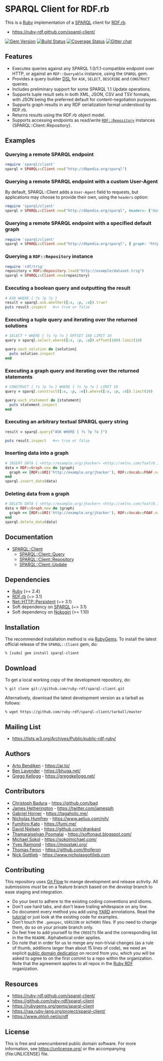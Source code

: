 # SPARQL Client for RDF.rb

This is a [Ruby][] implementation of a [SPARQL][] client for [RDF.rb][].

* <https://ruby-rdf.github.com/sparql-client/>

[![Gem Version](https://badge.fury.io/rb/sparql-client.png)](https://badge.fury.io/rb/sparql-client)
[![Build Status](https://github.com/ruby-rdf/sparql-client/workflows/CI/badge.svg?branch=develop)](https://github.com/ruby-rdf/sparql-client/actions?query=workflow%3ACI)
[![Coverage Status](https://coveralls.io/repos/ruby-rdf/sparql-client/badge.svg?branch=master&service=github)](https://coveralls.io/github/ruby-rdf/sparql-client?branch=master)
[![Gitter chat](https://badges.gitter.im/ruby-rdf/rdf.png)](https://gitter.im/ruby-rdf/rdf)

## Features

* Executes queries against any SPARQL 1.0/1.1-compatible endpoint over HTTP,
  or against an `RDF::Queryable` instance, using the `SPARQL` gem.
* Provides a query builder [DSL][] for `ASK`, `SELECT`, `DESCRIBE` and
  `CONSTRUCT` queries.
* Includes preliminary support for some SPARQL 1.1 Update operations.
* Supports tuple result sets in both XML, JSON, CSV and TSV formats, with JSON being
  the preferred default for content-negotiation purposes.
* Supports graph results in any RDF serialization format understood by RDF.rb.
* Returns results using the RDF.rb object model.
* Supports accessing endpoints as read/write [`RDF::Repository`][RDF::Repository]
  instances {SPARQL::Client::Repository}.

## Examples

### Querying a remote SPARQL endpoint

```ruby
require 'sparql/client'
sparql = SPARQL::Client.new("http://dbpedia.org/sparql")
```

### Querying a remote SPARQL endpoint with a custom User-Agent
By default, SPARQL::Client adds a `User-Agent` field to requests, but applications may choose to provide their own, using the `headers` option:

```ruby
require 'sparql/client'
sparql = SPARQL::Client.new("http://dbpedia.org/sparql", headers: {'User-Agent' => 'MyBotName'})
```

### Querying a remote SPARQL endpoint with a specified default graph

```ruby
require 'sparql/client'
sparql = SPARQL::Client.new("http://dbpedia.org/sparql", { graph: "http://dbpedia.org" })
```


### Querying a `RDF::Repository` instance

```ruby
require 'rdf/trig'
repository = RDF::Repository.load("http://example/dataset.trig")
sparql = SPARQL::Client.new(repository)
```

### Executing a boolean query and outputting the result

```ruby
# ASK WHERE { ?s ?p ?o }
result = sparql.ask.whether([:s, :p, :o]).true?
puts result.inspect   #=> true or false
```

### Executing a tuple query and iterating over the returned solutions

```ruby
# SELECT * WHERE { ?s ?p ?o } OFFSET 100 LIMIT 10
query = sparql.select.where([:s, :p, :o]).offset(100).limit(10)

query.each_solution do |solution|
  puts solution.inspect
end
```

### Executing a graph query and iterating over the returned statements


```ruby
# CONSTRUCT { ?s ?p ?o } WHERE { ?s ?p ?o } LIMIT 10
query = sparql.construct([:s, :p, :o]).where([:s, :p, :o]).limit(10)

query.each_statement do |statement|
  puts statement.inspect
end
```

### Executing an arbitrary textual SPARQL query string

```ruby
result = sparql.query("ASK WHERE { ?s ?p ?o }")

puts result.inspect   #=> true or false
```

### Inserting data into a graph

```ruby
# INSERT DATA { <http://example.org/jhacker> <http://xmlns.com/foaf/0.1/name> "J. Random Hacker" .}
data = RDF::Graph.new do |graph|
  graph << [RDF::URI('http://example.org/jhacker'), RDF::Vocab::FOAF.name, "J. Random Hacker"]
end
sparql.insert_data(data)
```

### Deleting data from a graph

```ruby
# DELETE DATA { <http://example.org/jhacker> <http://xmlns.com/foaf/0.1/name> "J. Random Hacker" .}
data = RDF::Graph.new do |graph|
  graph << [RDF::URI('http://example.org/jhacker'), RDF::Vocab::FOAF.name, "J. Random Hacker"]
end
sparql.delete_data(data)
```

## Documentation

* [SPARQL::Client](https://www.rubydoc.info/github/ruby-rdf/sparql-client/SPARQL/Client)
  * [SPARQL::Client::Query](https://www.rubydoc.info/github/ruby-rdf/sparql-client/SPARQL/Client/Query)
  * [SPARQL::Client::Repository](https://www.rubydoc.info/github/ruby-rdf/sparql-client/SPARQL/Client/Repository)
  * [SPARQL::Client::Update](https://www.rubydoc.info/github/ruby-rdf/sparql-client/SPARQL/Client/Update)

## Dependencies

* [Ruby](https://ruby-lang.org/) (>= 2.4)
* [RDF.rb](https://rubygems.org/gems/rdf) (~> 3.1)
* [Net::HTTP::Persistent](https://rubygems.org/gems/net-http-persistent) (~> 3.1)
* Soft dependency on [SPARQL](https://rubygems.org/gems/sparql) (~> 3.1)
* Soft dependency on [Nokogiri](https://rubygems.org/gems/nokogiri) (>= 1.10)

## Installation

The recommended installation method is via [RubyGems](https://rubygems.org/).
To install the latest official release of the `SPARQL::Client` gem, do:

    % [sudo] gem install sparql-client

## Download

To get a local working copy of the development repository, do:

    % git clone git://github.com/ruby-rdf/sparql-client.git

Alternatively, download the latest development version as a tarball as
follows:

    % wget https://github.com/ruby-rdf/sparql-client/tarball/master

## Mailing List

* <https://lists.w3.org/Archives/Public/public-rdf-ruby/>

## Authors

* [Arto Bendiken](https://github.com/artob) - <https://ar.to/>
* [Ben Lavender](https://github.com/bhuga) - <https://bhuga.net/>
* [Gregg Kellogg](https://github.com/gkellogg) - <https://greggkellogg.net/>

## Contributors

* [Christoph Badura](https://github.com/bad) - <https://github.com/bad>
* [James Hetherington](https://github.com/jamespjh) - <https://twitter.com/jamespjh>
* [Gabriel Horner](https://github.com/cldwalker) - <https://tagaholic.me/>
* [Nicholas Humfrey](https://github.com/njh) - <https://www.aelius.com/njh/>
* [Fumihiro Kato](https://github.com/fumi) - <https://fumi.me/>
* [David Nielsen](https://github.com/drankard) - <https://github.com/drankard>
* [Thamaraiselvan Poomalai](https://github.com/selvan) - <https://softonaut.blogspot.com/>
* [Michael Sokol](https://github.com/mikaa123) - <https://sokolmichael.com/>
* [Yves Raimond](https://github.com/moustaki) - <https://moustaki.org/>
* [Thomas Feron](https://github.com/thoferon) - <https://github.com/thoferon>
* [Nick Gottlieb](https://github.com/ngottlieb) - <https://www.nicholasgottlieb.com>

## Contributing
This repository uses [Git Flow](https://github.com/nvie/gitflow) to mange development and release activity. All submissions _must_ be on a feature branch based on the _develop_ branch to ease staging and integration.

* Do your best to adhere to the existing coding conventions and idioms.
* Don't use hard tabs, and don't leave trailing whitespace on any line.
* Do document every method you add using [YARD][] annotations. Read the
  [tutorial][YARD-GS] or just look at the existing code for examples.
* Don't touch the `.gemspec`, `VERSION` or `AUTHORS` files. If you need to
  change them, do so on your private branch only.
* Do feel free to add yourself to the `CREDITS` file and the corresponding
  list in the the `README`. Alphabetical order applies.
* Do note that in order for us to merge any non-trivial changes (as a rule
  of thumb, additions larger than about 15 lines of code), we need an
  explicit [public domain dedication][PDD] on record from you,
  which you will be asked to agree to on the first commit to a repo within the organization.
  Note that the agreement applies to all repos in the [Ruby RDF](https://github.com/ruby-rdf/) organization.

## Resources

* <https://ruby-rdf.github.com/sparql-client/>
* <https://github.com/ruby-rdf/sparql-client>
* <https://rubygems.org/gems/sparql-client>
* <https://raa.ruby-lang.org/project/sparql-client/>
* <https://www.ohloh.net/p/rdf>

## License

This is free and unencumbered public domain software. For more information,
see <https://unlicense.org/> or the accompanying {file:UNLICENSE} file.

[Ruby]:            https://ruby-lang.org/
[RDF]:             https://www.w3.org/RDF/
[SPARQL]:          https://en.wikipedia.org/wiki/SPARQL
[SPARQL JSON]:     https://www.w3.org/TR/rdf-sparql-json-res/
[RDF.rb]:          https://rubygems.org/gems/rdf
[RDF::Repository]: https://rubydoc.info/github/ruby-rdf/rdf/RDF/Repository
[DSL]:             https://en.wikipedia.org/wiki/Domain-specific_language
                   "domain-specific language"
[YARD]:            https://yardoc.org/
[YARD-GS]:         https://rubydoc.info/docs/yard/file/docs/GettingStarted.md
[PDD]:             https://unlicense.org/#unlicensing-contributions
[Backports]:       https://rubygems.org/gems/backports
